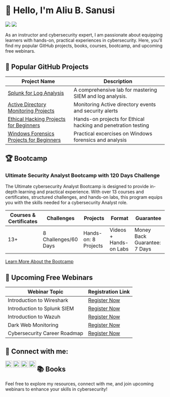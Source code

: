 # 👋 Hello, I'm Aliu B. Sanusi
<a href="https://www.linkedin.com/in/sanusi-aliu-a8425738/"><img src="https://img.shields.io/badge/-LinkedIn-0072b1?&style=for-the-badge&logo=linkedin&logoColor=white" /></a>
<a href="https://www.youtube.com/@ali_B_Sanusi"><img src="https://img.shields.io/badge/-YouTube-FF0000?&style=for-the-badge&logo=YouTube&logoColor=white" /></a>


As an instructor and cybersecurity expert, I am passionate about equipping learners with hands-on, practical experiences in cybersecurity. Here, you’ll find my popular GitHub projects, books, courses, bootcamp, and upcoming free webinars.



## 🚀 Popular GitHub Projects

| Project Name                                         | Description                                                   |
|------------------------------------------------------|---------------------------------------------------------------|
| [Splunk for Log Analysis](https://s)                 | A comprehensive lab for mastering SIEM and log analysis.      |
| [Active Directory Monitoring Projects](https://)        | Monitoring Active directory events and security alerts      |
| [Ethical Hacking Projects for Beginners](https://)               | Hands-on projects for Ethical hacking and penetration testing      |
| [Windows Forensics Projects for Beginners](https://)  | Practical excercises on Windows forensics and analysis |



## 🏆 Bootcamp

### Ultimate Security Analyst Bootcamp with 120 Days Challenge
The Ultimate cybersecurity Analyst Bootcamp is designed to provide in-depth learning and practical experience. With over 13 courses and certificates, structured challenges, and hands-on labs, this program equips you with the skills needed for a cybersecurity Analyst role.


| Courses & Certificates | Challenges         | Projects       | Format                      | Guarantee            |
|------------------------|--------------------|----------------|-----------------------------|-----------------------|
| 13+                    | 8 Challenges/60 Days | Hands-on: 8 Projects | Videos + Hands-on Labs      | Money Back Guarantee: 7 Days |


[Learn More About the Bootcamp](https://)



## 📅 Upcoming Free Webinars

| Webinar Topic                                       | Registration Link                               |
|-----------------------------------------------------|-------------------------------------------------|
| Introduction to Wireshark              | [Register Now](https://d56)    |
| Introduction to Splunk SIEM                         | [Register Now](https://fcbd8e46)    |
| Introduction to Wazuh          | [Register Now](https://ab32c)    |
| Dark Web Monitoring             | [Register Now](https://6b0684)    |
| Cybersecurity Career Roadmap       | [Register Now](https://0ff0cd)    |



##  🤳 Connect with me:

[<img align="left" alt="AliuSanusi | YouTube" width="22px" src="https://cdn.jsdelivr.net/npm/simple-icons@v3/icons/youtube.svg" />][youtube]
[<img align="left" alt="AliuSanusi | Twitter" width="22px" src="https://cdn.jsdelivr.net/npm/simple-icons@v3/icons/tiktok.svg" />][tiktok]
[<img align="left" alt="AliuSanusi | LinkedIn" width="22px" src="https://cdn.jsdelivr.net/npm/simple-icons@v3/icons/linkedin.svg" />][linkedin]
[<img align="left" alt="AliuSanusi | Instagram" width="22px" src="https://cdn.jsdelivr.net/npm/simple-icons@v3/icons/instagram.svg" />][instagram]

[tiktok]: https://www.tiktok.com/@ali_b_sanusi
[youtube]: https://www.youtube.com/@ali_B_Sanusi
[instagram]: https://www.instagram.com/pyruvate_technologies/
[linkedin]: https://www.linkedin.com/in/sanusi-aliu-a8425738/


## 📚 Books

Feel free to explore my resources, connect with me, and join upcoming webinars to enhance your skills in cybersecurity!



